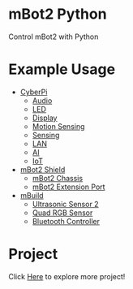 # mBot2 Python
Control mBot2 with Python

# Example Usage

- [CyberPi](https://github.com/PerfecXX/Python-mBot2/tree/main/example/cyberpi)
  - [Audio](https://github.com/PerfecXX/Python-mBot2/tree/main/example/cyberpi/04-Audio)
  - [LED](https://github.com/PerfecXX/Python-mBot2/tree/main/example/cyberpi/01-RGB%20LED)
  - [Display](https://github.com/PerfecXX/Python-mBot2/tree/main/example/cyberpi/03-Display)
  - [Motion Sensing](https://github.com/PerfecXX/Python-mBot2/tree/main/example/cyberpi/05-Motion%20Sensing)
  - [Sensing](https://github.com/PerfecXX/Python-mBot2/tree/main/example/cyberpi/02-Sensing)
  - [LAN](https://github.com/PerfecXX/Python-mBot2/tree/main/example/cyberpi/07-LAN)
  - [AI](https://github.com/PerfecXX/Python-mBot2/tree/main/example/cyberpi/09-AI)
  - [IoT](https://github.com/PerfecXX/Python-mBot2/tree/main/example/cyberpi/08-Cloud)
- [mBot2 Shield](https://github.com/PerfecXX/Python-mBot2/tree/main/example/mBot2)
  - [mBot2 Chassis](https://github.com/PerfecXX/Python-mBot2/tree/main/example/mBot2/01-mBot2%20Chassis)
  - [mBot2 Extension Port](https://github.com/PerfecXX/Python-mBot2/tree/main/example/mBot2/02-mBot2%20Extension%20Port)
- [mBuild](https://github.com/PerfecXX/Python-mBot2/tree/main/example/mbuild)
  - [Ultrasonic Sensor 2](https://github.com/PerfecXX/Python-mBot2/tree/main/example/mbuild/01-Ultrasonic%20Sensor2)
  - [Quad RGB Sensor](https://github.com/PerfecXX/Python-mBot2/tree/main/example/mbuild/02-Quad%20RGB%20Sensor)
  - [Bluetooth Controller](https://github.com/PerfecXX/Python-mBot2/tree/main/example/gamepad)

 # Project

 Click [Here](https://github.com/PerfecXX/Python-mBot2/tree/main/project) to explore more project!
